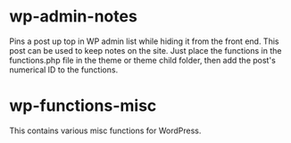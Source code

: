# wp-admin-notes
Pins a post up top in WP admin list while hiding it from the front end. This post can be 
used to keep notes on the site. Just place the functions in the functions.php file in the
theme or theme child folder, then add the post's numerical ID to the functions.

# wp-functions-misc
This contains various misc functions for WordPress.
